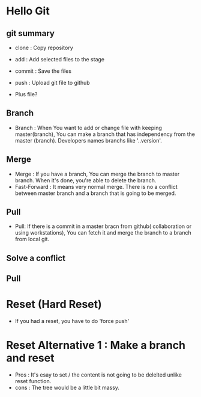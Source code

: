 # Hello Git

## git summary

- clone : Copy repository
- add : Add selected files to the stage
- commit : Save the files
- push : Upload git file to github


- Plus file?
## Branch

- Branch : When You want to add or change file with keeping master(branch), You can make a branch that has independency from the master (branch). Developers names branchs like '..version'.


## Merge

- Merge : If you have a branch, You can merge the branch to master branch. When it's done, you're able to delete the branch.
- Fast-Forward : It means very normal merge. There is no a conflict between master branch and a branch that is going to be merged.

## Pull

- Pull: If there is a commit in a master bracn from github( collaboration or using workstations), You can fetch it and merge the branch to a branch from local git.

## Solve a conflict

## Pull

# Reset (Hard Reset)
 - If you had a reset, you have to do 'force push'

# Reset Alternative 1 : Make a branch and reset
 - Pros : It's esay to set / the content is not going to be delelted unlike reset function.
 - cons : The tree would be a little bit massy. 